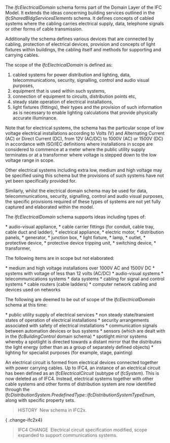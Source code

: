 The _IfcElectricalDomain_ schema forms part of the Domain Layer of the IFC Model. It extends the ideas concerning building services outlined in the _IfcSharedBldgServicesElements_ schema. It defines concepts of cabled systems where the cabling carries electrical supply, data, telephone signals or other forms of cable transmission.

Additionally the schema defines various devices that are connected by cabling, protection of electrical devices, provision and concepts of light fixtures within buildings, the cabling itself and methods for supporting and carrying cables.

The scope of the _IfcElectricalDomain_ is defined as:

1. cabled systems for power distribution and lighting, data, telecommunications, security, signalling, control and audio visual purposes,
2. equipment that is used within such systems, 
3. connection of equipment to circuits, distribution points etc,
4. steady state operation of electrical installations,
5. light fixtures (fittings), their types and the provision of such information as is necessary to enable lighting calculations that provide physically accurate illuminance.

Note that for electrical systems, the schema has the particular scope of low voltage electrical installations according to Volts (V) and Alternating Current (AC) or Direct Current (DC), from 12V (AC/DC) to 1000V (AC) or 1500V (DC) in accordance with ISO/IEC definitions where installations in scope are considered to commence at a meter where the public utility supply terminates or at a transformer where voltage is stepped down to the low voltage range in scope.

Other electrical systems including extra low, medium and high voltage may be specified using this schema but the provisions of such systems have not yet been specifically provided for.

Similarly, whilst the electrical domain schema may be used for data, telecommunications, security, signalling, control and audio visual purposes, the specific provisions required of these types of systems are not yet fully captured and elaborated within the model.

The _IfcElectricalDomain_ schema supports ideas including types of:

\* audio-visual appliance,
\* cable carrier fittings (for conduit, cable tray, cable duct and ladder),
\* electrical appliance,
\* electric motor,
\* distribution panels,
\* generator,
\* junction box,
\* light fixture,
\* lamp,
\* outlet,
\* protective device,
\* protective device tripping unit, 
\* switching device,
\* transformer,

The following items are in scope but not elaborated:

\* medium and high voltage installations over 1000V AC and 1500V DC
\* systems with voltage of less than 12 volts (AC/DC)
\* audio-visual systems
\* telecommunications systems
\* data systems
\* cabling for signal and control systems 
\* cable routers (cable ladders) 
\* computer network cabling and devices used on networks

The following are deemed to be out of scope of the _IfcElectricalDomain_ schema at this time:

\* public utility supply of electrical services
\* non steady state/transient states of operation of electrical installations
\* security arrangements associated with safety of electrical installations
\* communication signals between automation devices or bus systems
\* sensors (which are dealt with in the _IfcBuildingControl_ domain schema)
\* spotlight mirror systems whereby a spotlight is directed towards a distant mirror that the distributes the light energy (other than as a group of separately defined objects)
\* lighting for specialist purposes (for example, stage, painting) 

An electrical circuit is formed from electrical devices connected together with power carrying cables. Up to IFC4, an instance of an electrical circuit has been defined as an _IfcElectricalCircuit_ (subtype of _IfcSystem_). This is now deleted as of IFC4. Instead, electrical systems together with other cable systems and other forms of distribution system are now identified through the _IfcDistributionSystem.PredefinedType::IfcDistributionSystemTypeEnum_, along with specific property sets.

> HISTORY&nbsp; New schema in IFC2x.

{ .change-ifc2x4}
> IFC4 CHANGE&nbsp; Electrical circuit specification modified, scope expanded to support communications systems.

